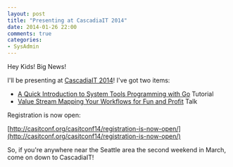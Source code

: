 ```yaml
---
layout: post
title: "Presenting at CascadiaIT 2014"
date: 2014-01-26 22:00
comments: true
categories: 
- SysAdmin
---
```

Hey Kids! Big News!

I'll be presenting at [CascadiaIT 2014](http://casitconf.org/casitconf14/)! I've got two items:

* [A Quick Introduction to System Tools Programming with Go](http://casitconf.org/casitconf14/conference/tutorial-descriptions/) Tutorial
* [Value Stream Mapping Your Workflows for Fun and Profit](http://casitconf.org/casitconf14/talk-descriptions/) Talk

Registration is now open:

[http://casitconf.org/casitconf14/registration-is-now-open/](http://casitconf.org/casitconf14/registration-is-now-open/)

So, if you're anywhere near the Seattle area the second weekend in March, come on down to CascadiaIT!
